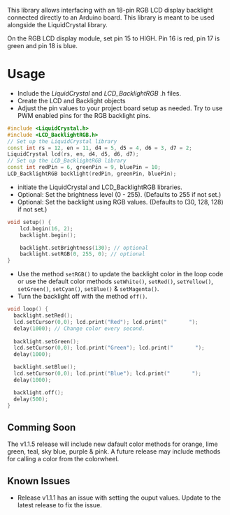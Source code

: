 
This library allows interfacing with an 18-pin RGB LCD display backlight connected directly to an Arduino board. This library is meant to be used alongside the LiquidCrystal library.

On the RGB LCD display module, set pin 15 to HIGH. Pin 16 is red, pin 17 is green and pin 18 is blue.

# Usage

* Include the *LiquidCrystal* and *LCD_BacklightRGB* .h files.
* Create the LCD and Backlight objects
* Adjust the pin values to your project board setup as needed. Try to use PWM enabled pins for the RGB backlight pins.
```cpp
#include <LiquidCrystal.h>
#include <LCD_BacklightRGB.h>
// Set up the LiquidCrystal library
const int rs = 12, en = 11, d4 = 5, d5 = 4, d6 = 3, d7 = 2;
LiquidCrystal lcd(rs, en, d4, d5, d6, d7);
// Set up the LCD_BacklightRGB library
const int redPin = 6, greenPin = 9, bluePin = 10;
LCD_BacklightRGB backlight(redPin, greenPin, bluePin);
```

* initiate the LiquidCrystal and LCD_BacklightRGB libraries.
* Optional: Set the brightness level (0 - 255). (Defaults to 255 if not set.)
* Optional: Set the backlight using RGB values. (Defaults to (30, 128, 128) if not set.)

```cpp
void setup() {
    lcd.begin(16, 2);
    backlight.begin();

    backlight.setBrightness(130); // optional
    backlight.setRGB(0, 255, 0); // optional
}
```

* Use the method `setRGB()` to update the backlight color in the loop code or use the default color methods `setWhite()`, `setRed()`, `setYellow()`, `setGreen()`, `setCyan()`, `setBlue()` & `setMagenta()`.
* Turn the backlight off with the method `off()`.

```cpp
void loop() {
  backlight.setRed();
  lcd.setCursor(0,0); lcd.print("Red"); lcd.print("       ");
  delay(1000); // Change color every second.
  
  backlight.setGreen();
  lcd.setCursor(0,0); lcd.print("Green"); lcd.print("       ");
  delay(1000);

  backlight.setBlue();
  lcd.setCursor(0,0); lcd.print("Blue"); lcd.print("       ");
  delay(1000);

  backlight.off();
  delay(500);
}
```

## Comming Soon
The v1.1.5 release will include new dafault color methods for orange, lime green, teal, sky blue, purple & pink.
A future release may include methods for calling a color from the colorwheel.

## Known Issues
* Release v1.1.1 has an issue with setting the ouput values. Update to the latest release to fix the issue.
